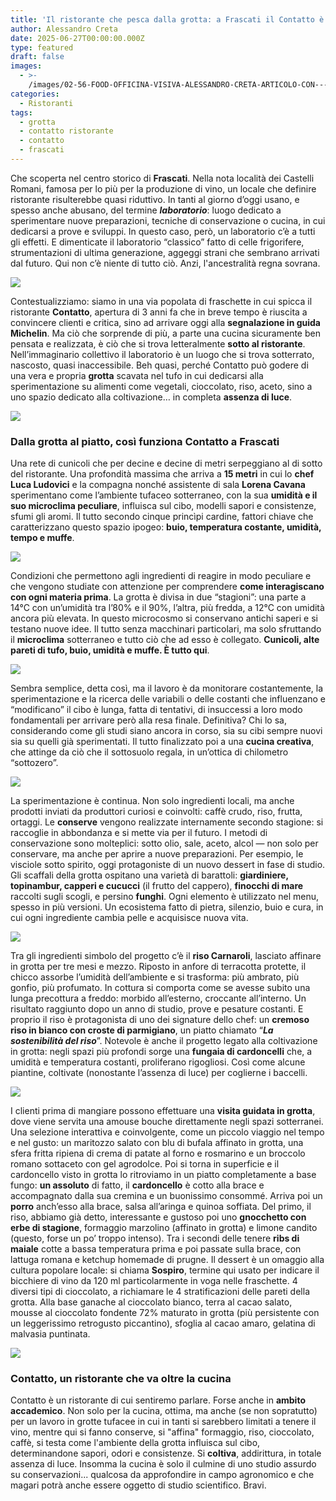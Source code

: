 ```yaml
---
title: 'Il ristorante che pesca dalla grotta: a Frascati il Contatto è ipogeo'
author: Alessandro Creta
date: 2025-06-27T00:00:00.000Z
type: featured
draft: false
images:
  - >-
    /images/02-56-FOOD-OFFICINA-VISIVA-ALESSANDRO-CRETA-ARTICOLO-CON----TATTO_13.jpg
categories:
  - Ristoranti
tags:
  - grotta
  - contatto ristorante
  - contatto
  - frascati
---
```


Che scoperta nel centro storico di **Frascati**. Nella nota località dei Castelli Romani, famosa per lo più per la produzione di vino, un locale che definire ristorante risulterebbe quasi riduttivo. In tanti al giorno d’oggi usano, e spesso anche abusano, del termine ***laboratorio***: luogo dedicato a sperimentare nuove preparazioni, tecniche di conservazione o cucina, in cui dedicarsi a prove e sviluppi. In questo caso, però, un laboratorio c’è a tutti gli effetti. E dimenticate il laboratorio “classico” fatto di celle frigorifere, strumentazioni di ultima generazione, aggeggi strani che sembrano arrivati dal futuro. Qui non c’è niente di tutto ciò. Anzi, l'ancestralità regna sovrana.

![](/images/02-56-FOOD-OFFICINA-VISIVA-ALESSANDRO-CRETA-ARTICOLO-CON----TATTO_6.jpg)

Contestualizziamo: siamo in una via popolata di fraschette in cui spicca il ristorante **Contatto**, apertura di 3 anni fa che in breve tempo è riuscita a convincere clienti e critica, sino ad arrivare oggi alla **segnalazione in guida Michelin**. Ma ciò che sorprende di più, a parte una cucina sicuramente ben pensata e realizzata, è ciò che si trova letteralmente **sotto al ristorante**. Nell’immaginario collettivo il laboratorio è un luogo che si trova sotterrato, nascosto, quasi inaccessibile. Beh quasi, perché Contatto può godere di una vera e propria **grotta** scavata nel tufo in cui dedicarsi alla sperimentazione su alimenti come vegetali, cioccolato, riso, aceto, sino a uno spazio dedicato alla coltivazione… in completa **assenza di luce**.

![](/images/02-56-FOOD-OFFICINA-VISIVA-ALESSANDRO-CRETA-ARTICOLO-CON----TATTO_17.jpg)

### Dalla grotta al piatto, così funziona Contatto a Frascati

Una rete di cunicoli che per decine e decine di metri serpeggiano al di sotto del ristorante. Una profondità massima che arriva a **15 metri** in cui lo **chef** **Luca Ludovici** e la compagna nonché assistente di sala **Lorena Cavana** sperimentano come l’ambiente tufaceo sotterraneo, con la sua **umidità e il suo microclima peculiare**, influisca sul cibo, modelli sapori e consistenze, sfumi gli aromi. Il tutto secondo cinque princìpi cardine, fattori chiave che caratterizzano questo spazio ipogeo: **buio, temperatura costante, umidità, tempo e muffe**.

![](/images/02-56-FOOD-OFFICINA-VISIVA-ALESSANDRO-CRETA-ARTICOLO-CON----TATTO_7.jpg)

Condizioni che permettono agli ingredienti di reagire in modo peculiare e che vengono studiate con attenzione per comprendere **come interagiscano con ogni materia prima**. La grotta è divisa in due “stagioni”: una parte a 14°C con un’umidità tra l’80% e il 90%, l’altra, più fredda, a 12°C con umidità ancora più elevata. In questo microcosmo si conservano antichi saperi e si testano nuove idee. Il tutto senza macchinari particolari, ma solo sfruttando il **microclima** sotterraneo e tutto ciò che ad esso è collegato. **Cunicoli, alte pareti di tufo, buio, umidità e muffe. È tutto qui**.

![](/images/02-56-FOOD-OFFICINA-VISIVA-ALESSANDRO-CRETA-ARTICOLO-CON----TATTO_21.jpg)

Sembra semplice, detta così, ma il lavoro è da monitorare costantemente, la sperimentazione e la ricerca delle variabili o delle costanti che influenzano e “modificano” il cibo è lunga, fatta di tentativi, di insuccessi a loro modo fondamentali per arrivare però alla resa finale. Definitiva? Chi lo sa, considerando come gli studi siano ancora in corso, sia su cibi sempre nuovi sia su quelli già sperimentati. Il tutto finalizzato poi a una **cucina creativa**, che attinge da ciò che il sottosuolo regala, in un’ottica di chilometro “sottozero”.

![](/images/02-56-FOOD-OFFICINA-VISIVA-ALESSANDRO-CRETA-ARTICOLO-CON----TATTO_9.jpg)

La sperimentazione è continua. Non solo ingredienti locali, ma anche prodotti inviati da produttori curiosi e coinvolti: caffè crudo, riso, frutta, ortaggi. Le **conserve** vengono realizzate internamente secondo stagione: si raccoglie in abbondanza e si mette via per il futuro. I metodi di conservazione sono molteplici: sotto olio, sale, aceto, alcol — non solo per conservare, ma anche per aprire a nuove preparazioni. Per esempio, le visciole sotto spirito, oggi protagoniste di un nuovo dessert in fase di studio. Gli scaffali della grotta ospitano una varietà di barattoli: **giardiniere, topinambur, capperi e cucucci** (il frutto del cappero), **finocchi di mare** raccolti sugli scogli, e persino **funghi**. Ogni elemento è utilizzato nel menu, spesso in più versioni. Un ecosistema fatto di pietra, silenzio, buio e cura, in cui ogni ingrediente cambia pelle e acquisisce nuova vita.

![](/images/02-56-FOOD-OFFICINA-VISIVA-ALESSANDRO-CRETA-ARTICOLO-CON----TATTO_30.jpg)

Tra gli ingredienti simbolo del progetto c’è il **riso Carnaroli**, lasciato affinare in grotta per tre mesi e mezzo. Riposto in anfore di terracotta protette, il chicco assorbe l’umidità dell’ambiente e si trasforma: più ambrato, più gonfio, più profumato. In cottura si comporta come se avesse subito una lunga precottura a freddo: morbido all’esterno, croccante all’interno. Un risultato raggiunto dopo un anno di studio, prove e pesature costanti. E proprio il riso è protagonista di uno dei signature dello chef: un **cremoso riso in bianco con croste di parmigiano**, un piatto chiamato “***La sostenibilità del riso***”. Notevole è anche il progetto legato alla coltivazione in grotta: negli spazi più profondi sorge una **fungaia di cardoncelli** che, a umidità e temperatura costanti, proliferano rigogliosi. Così come alcune piantine, coltivate (nonostante l’assenza di luce) per coglierne i baccelli.

![](/images/02-56-FOOD-OFFICINA-VISIVA-ALESSANDRO-CRETA-ARTICOLO-CON----TATTO_27.jpg)

I clienti prima di mangiare possono effettuare una **visita guidata in grotta**, dove viene servita una amouse bouche direttamente negli spazi sotterranei. Una selezione interattiva e coinvolgente, come un piccolo viaggio nel tempo e nel gusto: un maritozzo salato con blu di bufala affinato in grotta, una sfera fritta ripiena di crema di patate al forno e rosmarino e un broccolo romano sottaceto con gel agrodolce. Poi si torna in superficie e il cardoncello visto in grotta lo ritroviamo in un piatto completamente a base fungo: **un assoluto** di fatto, il **cardoncello** è cotto alla brace e accompagnato dalla sua cremina e un buonissimo consommé. Arriva poi un **porro** anch’esso alla brace, salsa all’aringa e quinoa soffiata. Del primo, il riso, abbiamo già detto, interessante e gustoso poi uno **gnocchetto con erbe di stagione**, formaggio marzolino (affinato in grotta) e limone candito (questo, forse un po’ troppo intenso). Tra i secondi delle tenere **ribs di maiale** cotte a bassa temperatura prima e poi passate sulla brace, con lattuga romana e ketchup homemade di prugne. Il dessert è un omaggio alla cultura popolare locale: si chiama **Sospiro**, termine qui usato per indicare il bicchiere di vino da 120 ml particolarmente in voga nelle fraschette. 4 diversi tipi di cioccolato, a richiamare le 4 stratificazioni delle pareti della grotta. Alla base ganache al cioccolato bianco, terra al cacao salato, mousse al cioccolato fondente 72% maturato in grotta (più persistente con un leggerissimo retrogusto piccantino), sfoglia al cacao amaro, gelatina di malvasia puntinata.

![](/images/02-56-FOOD-OFFICINA-VISIVA-ALESSANDRO-CRETA-ARTICOLO-CON----TATTO_22.jpg)

### Contatto, un ristorante che va oltre la cucina

Contatto è un ristorante di cui sentiremo parlare. Forse anche in **ambito accademico**. Non solo per la cucina, ottima, ma anche (se non sopratutto) per un lavoro in grotte tufacee in cui in tanti si sarebbero limitati a tenere il vino, mentre qui si fanno conserve, si "affina" formaggio, riso, cioccolato, caffè, si testa come l'ambiente della grotta influisca sul cibo, determinandone sapori, odori e consistenze. Si **coltiva**, addirittura, in totale assenza di luce. Insomma la cucina è solo il culmine di uno studio assurdo su conservazioni... qualcosa da approfondire in campo agronomico e che magari potrà anche essere oggetto di studio scientifico. Bravi.
